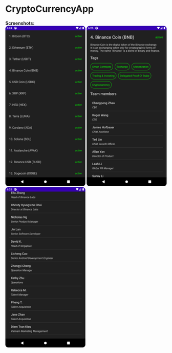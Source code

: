 # CryptoCurrencyApp<br>
<b>Screenshots:</b><br>
<img src="Images/ss1.png" width=250 height=500>
<img src="Images/ss2.png" width=250 height=500>
<img src="Images/ss3.png" width=250 height=500>

